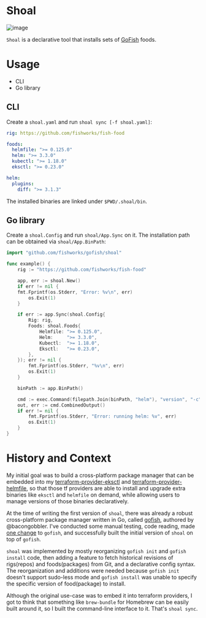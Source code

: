 # Shoal

![image](https://user-images.githubusercontent.com/22009/90324679-b1e27a00-dfac-11ea-8e63-8ac00f56b9a7.png)

`Shoal` is a declarative tool that installs sets of [GoFish](https://github.com/fishworks/gofish/) foods.

# Usage

- CLI
- Go library

## CLI

Create a `shoal.yaml` and run `shoal sync [-f shoal.yaml]`:

```yaml
rig: https://github.com/fishworks/fish-food

foods:
  helmfile: ">= 0.125.0"
  helm: ">= 3.3.0"
  kubectl: ">= 1.18.0"
  eksctl: ">= 0.23.0"

helm:
  plugins:
    diff: ">= 3.1.3"
```

The installed binaries are linked under `$PWD/.shoal/bin`.

## Go library

Create a `shoal.Config` and run `shoal/App.Sync` on it.
The installation path can be obtained via `shoal/App.BinPath`:

```go
import "github.com/fishworks/gofish/shoal"

func example() {
	rig := "https://github.com/fishworks/fish-food"

	app, err := shoal.New()
	if err != nil {
	fmt.Fprintf(os.Stderr, "Error: %v\n", err)
		os.Exit(1)
	}

	if err := app.Sync(shoal.Config{
		Rig: rig,
		Foods: shoal.Foods{
			Helmfile: ">= 0.125.0",
			Helm:     ">= 3.3.0",
			Kubectl:  ">= 1.18.0",
			Eksctl:   ">= 0.23.0",
		},
	}); err != nil {
		fmt.Fprintf(os.Stderr, "%v\n", err)
		os.Exit(1)
	}

	binPath := app.BinPath()

	cmd := exec.Command(filepath.Join(binPath, "helm"), "version", "-c")
	out, err := cmd.CombinedOutput()
	if err != nil {
		fmt.Fprintf(os.Stderr, "Error: running helm: %v", err)
		os.Exit(1)
	}
}
```

# History and Context

My initial goal was to build a cross-platform package manager that can be embedded into my [terraform-provider-eksctl](https://github.com/mumoshu/terraform-provider-eksctl) and [terraform-provider-helmfile](https://github.com/mumoshu/terraform-provider-helmfile),
so that those tf providers are able to install and upgrade extra binaries
like `eksctl` and `helmfile` on demand,
while allowing users to manage versions of those binaries declaratively.

At the time of writing the first version of `shoal`, there was already a robust cross-platform package manager written in Go, called [gofish](https://github.com/fishworks/gofish), authored by @bacongobbler.
I've conducted some manual testing, code reading, made [one change](https://github.com/fishworks/gofish/pull/174) to `gofish`, and successfully built the initial version of `shoal` on top of `gofish`.

`shoal` was implemented by mostly reorganizing `gofish init` and `gofish install` code, then adding a feature to fetch historical revisions of rigs(repos) and foods(packages) from Git, and a declarative config syntax.
The reorganization and additions were needed because `gofish init` doesn't support sudo-less mode and `gofish install` was unable to specify the specific version of food(package) to install.

Although the original use-case was to embed it into terraform providers, I got to think that something like `brew-bundle` for Homebrew can be easily built around it, so I built the command-line interface to it. That's `shoal sync`.
